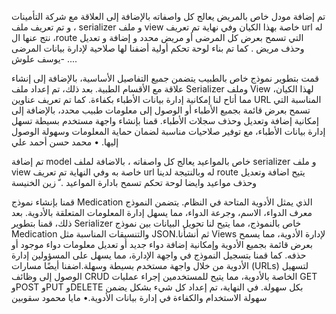 تم إضافة مودل خاص بالمريض يعالج كل واصفاته بالإضافة إلى العلاقة مع شركة التأمينات ، 
و تم تعريف ملف serializer و ملف view خاصة بهذا الكيان وفي نهاية تم تعريف url له ،
نتج عنها الroute التي تسمح بعرض كل المرضى أو مريض محدد و إضافة و تعديل وحذف مريض .
كما تم بناء لوحة تحكم أولية أضفنا لها صلاحية لإدارة بيانات المرضى
-يوسف علوش ....

قمت بتطوير نموذج خاص بالطبيب يتضمن جميع التفاصيل الأساسية، بالإضافة إلى إنشاء علاقة مع الأقسام الطبية. بعد ذلك، تم إعداد ملف Serializer وملف View لهذا الكيان، مما أتاح لنا إمكانية إدارة بيانات الأطباء بكفاءة. 
كما تم تعريف عناوين URL المناسبة التي تسمح بعرض قائمة بجميع الأطباء أو الوصول إلى معلومات طبيب محدد، بالإضافة إلى إمكانية إضافة وتعديل وحذف سجلات الأطباء.
 قمنا بإنشاء واجهة مستخدم بسيطة تسهل إدارة بيانات الأطباء، مع توفير صلاحيات مناسبة لضمان حماية المعلومات وسهولة الوصول إليها.
• محمد حسن أحمد علي

تم إضافة model خاص بالمواعيد يعالج كل واصفاته ، بالاضافة لملف serializer و ملف view خاصة به وفي النهاية تم تعريف url له وبالنتيجة لدينا route يتيح اضافة وتعديل وحذف مواعيد وايضا لوحة تحكم تسمح بادارة المواعيد .
ّ زين الخنيسة

قمنا بإنشاء نموذج Medication الذي يمثل الأدوية المتاحة في النظام. يتضمن النموذج معرف الدواء، الاسم، وجرعة الدواء، مما يسهل إدارة المعلومات المتعلقة بالأدوية. بعد ذلك، قمنا بتطوير Serializer خاص بالنموذج، مما يتيح لنا تحويل البيانات بين نموذج Medication والتنسيقات المناسبة مثل JSON.ثم أنشأنا Views لإدارة الأدوية، مما يسمح بعرض قائمة بجميع الأدوية وإمكانية إضافة دواء جديد أو تعديل معلومات دواء موجود أو حذفه. كما قمنا بتسجيل النموذج في واجهة الإدارة، مما يسهل على المسؤولين إدارة الأدوية من خلال واجهة مستخدم بسيطة وسهلة.اضفنا أيضًا مسارات (URLs) لتسهيل الوصول إلى وظائف CRUD الخاصة بالأدوية، مما يتيح للمستخدمين إجراء عمليات GET وPOST وPUT وDELETE بكل سهولة.
في النهاية، تم إعداد كل شيء بشكل يضمن سهولة الاستخدام والكفاءة في إدارة بيانات الأدوية.• مايا محمود سقوبين
